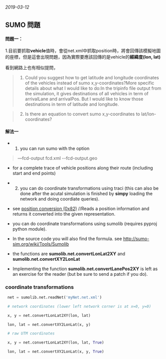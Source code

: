 
###### 2019-03-12

## SUMO 問題

#### 問題一：
1.目前要抓取**vehicle**值時，會從net.xml中抓取position時，將會回傳該模擬地圖的座標，但是這會出現問題，因為實際要應該回傳的是vehicle的**經緯度(lon, lat)**

看到網路上也有相似提問，

> 1)  Could you suggest how to get latitude and longitude coordinates of the vehicles instead of sumo x,y-coordinates?More specific details about what I would like to do:In the tripinfo file output from the simulation, it gives destinations of all vehicles in term of arrivalLane and arrivalPos. But I would like to know those destinations in term of latitude and longitude. 

> 2) Is there an equation to convert sumo x,y-coordinates to lat/lon-coordinates?

#### 解法一

- 1) you can run sumo with the option 

> —fcd-output fcd.xml --fcd-output.geo

- for a complete trace of vehicle positions along their route (including start and end points)

- 2) you can do coordinate transformations using traci (this can also be done
after the acutal simulation is finished by **simpy** loading the network and doing coordiate queries). 

- see [position conversion (0x82)](http://sumo-sim.org/wiki/TraCI/Simulation_Value_Retrieval#Command_0x82:_Position_Conversion) //Reads a position information and returns it converted into the given representation.

- you can do coordinate transformations using sumolib (requires pyproj
python module). 

- In the source code you will also find the formula.
  see http://sumo-sim.org/wiki/Tools/Sumolib

- the functions are **sumolib.net.convertLonLat2XY** and
**sumolib.net.convertXY2LonLat**

- Implementing the function **sumolib.net.convertLanePos2XY** is left as an
exercise for the reader (but be sure to send a patch if you do).

### coordinate transformations



```python
 net = sumolib.net.readNet('myNet.net.xml')

 # network coordinates (lower left network corner is at x=0, y=0)

 x, y = net.convertLonLat2XY(lon, lat)

 lon, lat = net.convertXY2LonLat(x, y)

 # raw UTM coordinates

 x, y = net.convertLonLat2XY(lon, lat, True)

 lon, lat = net.convertXY2LonLat(x, y, True)
```